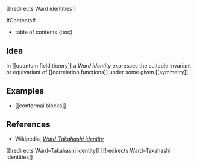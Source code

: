 [[!redirects Ward identities]]

#Contents#
* table of contents
{:toc}

## Idea

In [[quantum field theory]] a _Ward identity_ expresses the suitable invariant or equivariant of [[correlation functions]] under some given [[symmetry]].

## Examples

* [[conformal blocks]]

## References

* Wikipedia, _[Ward-Takahashi identity](http://en.wikipedia.org/wiki/Ward%E2%80%93Takahashi_identity)_

[[!redirects Ward–Takahashi identity]]
[[!redirects Ward–Takahashi identities]]